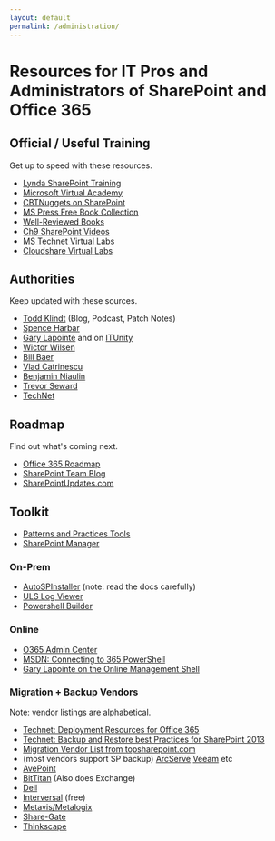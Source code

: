 ```yaml
---
layout: default
permalink: /administration/
---
```

# Resources for IT Pros and Administrators of SharePoint and Office 365

## Official / Useful Training  

Get up to speed with these resources.

*   [Lynda SharePoint Training](http://www.lynda.com/in/SharePoint)
*   [Microsoft Virtual Academy](https://mva.microsoft.com/)
*   [CBTNuggets on SharePoint](https://www.cbtnuggets.com/search?q=sharepoint)
*   [MS Press Free Book Collection](https://blogs.msdn.microsoft.com/mssmallbiz/category/ebooks/)
*   [Well-Reviewed Books](https://www.amazon.com/s/ref=nb_sb_ss_c_2_25?url=search-alias%3Dstripbooks&field-keywords=sharepoint+administration&sprefix=sharepoint+administration%2Caps%2C910)
*   [Ch9 SharePoint Videos](https://channel9.msdn.com/Tags/sharepoint?sort=viewed)
*   [MS Technet Virtual Labs](https://technet.microsoft.com/en-us/virtuallabs/bb467605.aspx)
*   [Cloudshare Virtual Labs](https://www.cloudshare.com)

## Authorities 

Keep updated with these sources.

*   [Todd Klindt](http://www.toddklindt.com) (Blog, Podcast, Patch Notes)
*   [Spence Harbar](http://harbar.net/)
*   [Gary Lapointe](http://blog.falchionconsulting.com) and on [ITUnity](http://www.itunity.com/users/gary-lapointe)
*   [Wictor Wilsen](http://www.wictorwilen.se/)
*   [Bill Baer](http://blogs.technet.com/b/wbaer/)
*   [Vlad Catrinescu](https://absolute-sharepoint.com/)
*   [Benjamin Niaulin](https://bniaulin.wordpress.com/)
*   [Trevor Seward](https://thesharepointfarm.com/)
*   [TechNet](http://technet.microsoft.com/en-us/library/cc303422(v=office.15).aspx)

## Roadmap

Find out what's coming next.

*   [Office 365 Roadmap](http://office.microsoft.com/en-us/products/office-365-roadmap-FX104343353.aspx)
*   [SharePoint Team Blog](http://blogs.office.com/sharepoint/)
*   [SharePointUpdates.com](https://sharepointupdates.com/)

## Toolkit 

*   [Patterns and Practices Tools](https://github.com/OfficeDev/PnP-Tools)
*   [SharePoint Manager](http://spm.codeplex.com/)

### On-Prem

*   [AutoSPInstaller](http://autospinstaller.com/) (note: read the docs carefully)
*   [ULS Log Viewer](http://www.microsoft.com/en-au/download/details.aspx?id=44020)
*   [Powershell Builder](http://www.microsoft.com/resources/TechNet/en-us/Office/media/WindowsPowerShell/WindowsPowerShellCommandBuilder.html)

### Online

*   [O365 Admin Center](http://o365admin.center/)
*   [MSDN: Connecting to 365 PowerShell](http://msdn.microsoft.com/en-us/library/dn568015.aspx)
*   [Gary Lapointe on the Online Management Shell](http://blog.falchionconsulting.com/index.php/2015/06/itunity-sharepoint-online-article-series/)

### Migration + Backup Vendors

Note: vendor listings are alphabetical.

*   [Technet: Deployment Resources for Office 365](https://technet.microsoft.com/en-us/library/hh852475.aspx?f=255&MSPPError=-2147217396)
*   [Technet: Backup and Restore best Practices for SharePoint 2013](https://technet.microsoft.com/en-us/library/gg266384.aspx)
*   [Migration Vendor List from topsharepoint.com](http://www.topsharepoint.com/content-migration-tools-for-sharepoint)
*   (most vendors support SP backup) [ArcServe](https://www.google.com/search?q=arcserve+sharepoint) 
[Veeam](https://www.veeam.com/microsoft-sharepoint-recovery-explorer.html) etc
*   [AvePoint](http://www.avepoint.com/)
*   [BitTitan](https://www.bittitan.com/) (Also does Exchange)
*   [Dell](http://software.dell.com/products/#bysolutionsharepoint)
*   [Interversal](http://www.interversal.com/SharePoint/Tools/Free_File_System_to_SharePoint_Office_365_Migrator/) (free)
*   [Metavis/Metalogix](http://www.metalogix.com/)
*   [Share-Gate](http://www.share-gate.com/)
*   [Thinkscape](http://www.thinkscape.com/)
